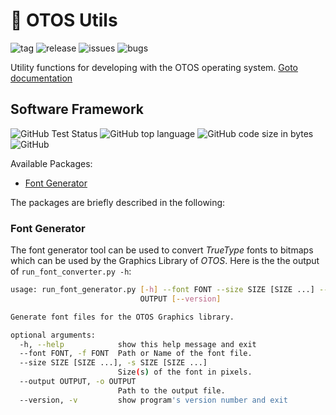 # :wrench: OTOS Utils 
![tag](https://img.shields.io/github/v/tag/SebastianOberschwendtner/otos-utils?color=green)
![release](https://img.shields.io/github/v/release/SebastianOberschwendtner/otos-utils?color=green)
![issues](https://img.shields.io/github/issues-raw/SebastianOberschwendtner/otos-utils)
![bugs](https://img.shields.io/github/issues/SebastianOberschwendtner/otos-utils/bug?color=red)

Utility functions for developing with the OTOS operating system. [Goto documentation](www.sebastianoberschwendtner.github.io/OTOS-Utils/)


## Software Framework
![GitHub Test Status](https://img.shields.io/github/actions/workflow/status/SebastianOberschwendtner/otos-utils/code_quality.yml?branch=main?label=test)
![GitHub top language](https://img.shields.io/github/languages/top/SebastianOberschwendtner/otos-utils?color=brightgreen)
![GitHub code size in bytes](https://img.shields.io/github/languages/code-size/SebastianOberschwendtner/otos-utils)
![GitHub](https://img.shields.io/github/license/SebastianOberschwendtner/otos-utils)

Available Packages:
- [Font Generator](#font-generator)

The packages are briefly described in the following:

### Font Generator
The font generator tool can be used to convert *TrueType* fonts to bitmaps which can be used by the Graphics Library of *OTOS*.
Here is the the output of `run_font_converter.py -h`:
```bash
usage: run_font_generator.py [-h] --font FONT --size SIZE [SIZE ...] --output
                             OUTPUT [--version]

Generate font files for the OTOS Graphics library.

optional arguments:
  -h, --help            show this help message and exit
  --font FONT, -f FONT  Path or Name of the font file.
  --size SIZE [SIZE ...], -s SIZE [SIZE ...]
                        Size(s) of the font in pixels.
  --output OUTPUT, -o OUTPUT
                        Path to the output file.
  --version, -v         show program's version number and exit
```
